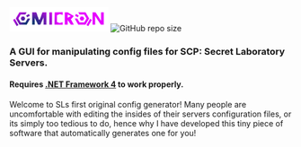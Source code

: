 <img width="35%" height="35%" src="https://github.com/k0vac/omicron/blob/master/omicrontype.png"></img>
![GitHub repo size](https://img.shields.io/github/repo-size/k0vac/omicron?style=flat-square)
<h3><b>A GUI for manipulating config files for SCP: Secret Laboratory Servers.</b></h3>

<h4>Requires <a href="https://www.microsoft.com/en-us/download/details.aspx?id=17851">.NET Framework 4</a> to work properly.</h4>

<p>Welcome to SLs first original config generator! Many people are uncomfortable with editing the insides of their servers configuration files, or its simply too tedious to do, hence why I have developed this tiny piece of software that automatically generates one for you!</p>
